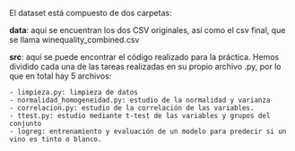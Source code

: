 El dataset está compuesto de dos carpetas:

**data**: aquí se encuentran los dos CSV originales, así como el csv final, que se llama winequality_combined.csv

**src**: aquí se puede encontrar el código realizado para la práctica. Hemos dividido cada una de las tareas realizadas
en su propio archivo .py, por lo que en total hay 5 archivos:

    - limpieza.py: limpieza de datos
    - normalidad_homogeneidad.py: estudio de la normalidad y varianza
    - correlacion.py: estudio de la correlación de las variables.
    - ttest.py: estudio mediante t-test de las variables y grupos del conjunto
    - logreg: entrenamiento y evaluación de un modelo para predecir si un vino es tinto o blanco.

 
